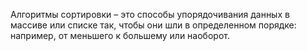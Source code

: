 Алгоритмы сортировки – это способы упорядочивания данных в массиве или списке так, чтобы они шли в определенном порядке: например, от меньшего к большему или наоборот. 

